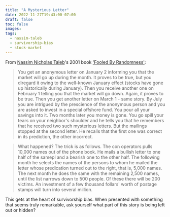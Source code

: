 ```yaml
---
title: "A Mysterious Letter"
date: 2022-11-27T19:43:00-07:00
draft: false
toc: false
images:
tags:
  - nassim-taleb
  - survivorship-bias
  - stock-market
---
```


From [Nassim Nicholas Taleb](https://en.wikipedia.org/w/index.php?title=Nassim_Nicholas_Taleb&oldid=1122848974)'s 2001 book ['Fooled By Randomness'](https://en.wikipedia.org/w/index.php?title=Fooled_by_Randomness&oldid=1115282999):

> You get an anonymous letter on January 2 informing you that the market will go up during the month. It proves to be true, but you diregard it owing to the well-known January effect (stocks have gone up historically during January). Then you receive another one on February 1 telling you that the market will go down. Again, it proves to be true. Then you get another letter on March 1 - same story. By July you are intrigued by the prescience of the anonymous person and you are asked to invest in a special offshore fund. You pour all your savings into it. Two months later you money is gone. You go spill your tears on your neighbor's shoulder and he tells you that he remembers that he received two such mysterious letters. But the mailings stopped at the second letter. He recalls that the first one was correct in its prediction, the other incorrect. 

> What happened? The trick is as follows. The con operators pulls 10,000 names out of the phone book. He mails a bullish letter to one half of the samepl and a bearish one to the other half. The following month he selects the names of the persons to whom he mailed the letter whose predication turned out to the right, that is, 5,000 names. The next month he does the same with the remaining 2,500 names, until the list narrows down to 500 people. Of these there will be 200 victims. An investment of a few thousand follars' worth of postage stamps will turn into several million. 


This gets at the heart of survivorship bias. When presented with something that seems truly remarkable, ask yourself what part of this story is being left out or hidden?
